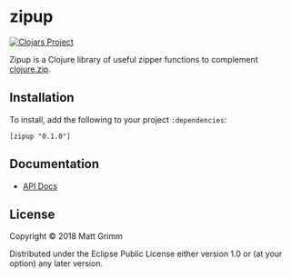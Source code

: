 # zipup

[![Clojars Project](https://img.shields.io/clojars/v/zipup.svg)](https://clojars.org/zipup)

Zipup is a Clojure library of useful zipper functions to complement [clojure.zip](https://clojure.github.io/clojure/clojure.zip-api.html). 

## Installation

To install, add the following to your project `:dependencies`:

    [zipup "0.1.0"]

## Documentation

* [API Docs](https://tkocmathla.github.io/zipup)

## License

Copyright © 2018 Matt Grimm

Distributed under the Eclipse Public License either version 1.0 or (at
your option) any later version.
